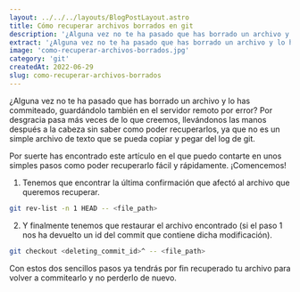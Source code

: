 ```yaml
---
layout: ../../../layouts/BlogPostLayout.astro
title: Cómo recuperar archivos borrados en git
description: '¿Alguna vez no te ha pasado que has borrado un archivo y lo has commiteado, guardandolo tambien en el servidor remoto por error?'
extract: '¿Alguna vez no te ha pasado que has borrado un archivo y lo has commiteado, guardandolo tambien en el servidor remoto por error?'
image: 'como-recuperar-archivos-borrados.jpg'
category: 'git'
createdAt: 2022-06-29
slug: como-recuperar-archivos-borrados
---
```


¿Alguna vez no te ha pasado que has borrado un archivo y lo has commiteado, guardándolo también en el servidor remoto por error? Por desgracia pasa más veces de lo que creemos, llevándonos las manos después a la cabeza sin saber como poder recuperarlos, ya que no es un simple archivo de texto que se pueda copiar y pegar del log de git.

Por suerte has encontrado este artículo en el que puedo contarte en unos simples pasos como poder recuperarlo fácil y rápidamente. ¡Comencemos!

1. Tenemos que encontrar la última confirmación que afectó al archivo que queremos recuperar.

```bash
git rev-list -n 1 HEAD -- <file_path>
```

2. Y finalmente tenemos que restaurar el archivo encontrado (si el paso 1 nos ha devuelto un id del commit que contiene dicha modificación).

```bash
git checkout <deleting_commit_id>^ -- <file_path>
```

Con estos dos sencillos pasos ya tendrás por fin recuperado tu archivo para volver a commitearlo y no perderlo de nuevo.
